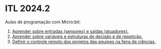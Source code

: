 # ITL 2024.2

Aulas de programação com Micro:bit:

1. [Aprender sobre entradas (sensores) e saídas (atuadores).](aula-1.md)
1. [Aprender sobre variáveis e estruturas de decisão e de repetição.](aula-2.md)
1. [Definir o controle remoto dos projetos das equipes na feira de ciências.](aula-3.md)
